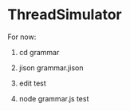 # ThreadSimulator

For now:

1) cd grammar

2) jison grammar.jison

3) edit test

4) node grammar.js test

